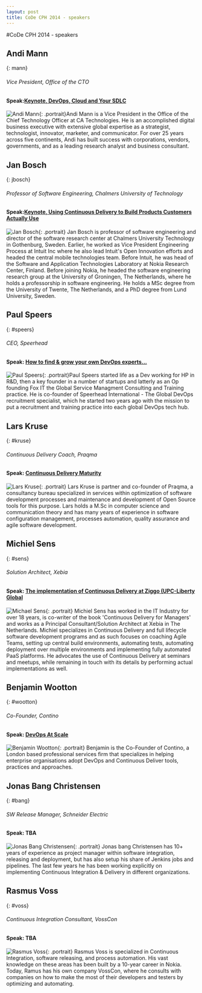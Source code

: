 ```yaml
---
layout: post
title: CoDe CPH 2014 - speakers
---
```

#CoDe CPH 2014 - speakers

## Andi Mann
{: mann}

###### Vice President, Office of the CTO

#### Speak:[Keynote, DevOps, Cloud and Your SDLC](/program#devops)

![Andi Mann](/images/speakers/andimann.jpg){: .portrait}Andi Mann is a Vice President in the Office of the Chief Technology Officer at CA Technologies. He is an accomplished digital business executive with extensive global expertise as a strategist, technologist, innovator, marketer, and communicator. For over 25 years across five continents, Andi has built success with corporations, vendors, governments, and as a leading research analyst and business consultant.<br clear="both">

## Jan Bosch
{: jbosch}

###### Professor of Software Engineering, Chalmers University of Technology

#### Speak:[Keynote, Using Continuous Delivery to Build Products Customers Actually Use](/program#usingcd)

![Jan Bosch](/images/speakers/jbosch.jpg){: .portrait} Jan Bosch is professor of software engineering and director of the software research center at Chalmers University Technology in Gothenburg, Sweden. Earlier, he worked as Vice President Engineering Process at Intuit Inc where he also lead Intuit's Open Innovation efforts and headed the central mobile technologies team. Before Intuit, he was head of the Software and Application Technologies Laboratory at Nokia Research Center, Finland. Before joining Nokia, he headed the software engineering research group at the University of Groningen, The Netherlands, where he holds a professorship in software engineering. He holds a MSc degree from the University of Twente, The Netherlands, and a PhD degree from Lund University, Sweden.

## Paul Speers
{: #speers}

###### CEO, Speerhead

#### Speak: [How to find & grow your own DevOps experts…](/program#howto)

![Paul Speers](/images/speakers/pspeers.jpg){: .portrait}Paul Speers started life as a Dev working for HP in R&D, then a key founder in a number of startups and latterly as an Op founding Fox IT the Global Service Managment Consulting and Training practice. He is co-founder of  Speerhead International - The Global DevOps recruitment specialist, which he started two years ago with the mission to put a recruitment and training practice into each global DevOps tech hub.<br clear="both">

## Lars Kruse
{: #kruse}

###### Continuous Delivery Coach, Praqma

#### Speak: [Continuous Delivery Maturity](/program#cdmaturity)

![Lars Kruse](/images/speakers/lars_kruse.jpg){: .portrait} Lars Kruse is partner and co-founder of Praqma, a consultancy bureau specialized in services within optimization of software development processes and maintenance and development of Open Source tools for this purpose. Lars holds a M.Sc in computer science and communication theory and has many years of experience in software configuration management, processes automation, quality assurance and agile software development.<br clear="both">

## Michiel Sens
{: #sens}

###### Solution Architect, Xebia

#### Speak: [The implementation of Continuous Delivery at Ziggo (UPC-Liberty Global](/program#cdziggo)

![Michael Sens](/images/speakers/msens.jpg){: .portrait} Michiel Sens has worked in the IT Industry for over 18 years, is co-writer of the book 'Continuous Delivery for Managers' and works as a Principal Consultant/Solution Architect at Xebia in The Netherlands. Michiel specializes in Continuous Delivery and full lifecycle software development programs and as such focuses on coaching Agile Teams, setting up central build environments, automating tests, automating deployment over multiple environments and implementing fully automated PaaS platforms. He advocates the use of Continuous Delivery at seminars and meetups, while remaining in touch with its details by performing actual implementations as well.<br clear="both">

## Benjamin Wootton
{: #wootton}

###### Co-Founder, Contino

#### Speak: [DevOps At Scale](/program#scale)

![Benjamin Wootton](/images/speakers/bwootton.jpg){: .portrait} Benjamin is the Co-Founder of Contino, a London based professional services firm that specializes in helping enterprise organisations adopt DevOps and Continuous Deliver tools, practices and approaches.<br clear="both">

## Jonas Bang Christensen
{: #bang}

###### SW Release Manager, Schneider Electric

#### Speak: TBA

![Jonas Bang Christensen](/images/speakers/jbang.jpg){: .portrait} Jonas bang Christensen has 10+ years of experience as project manager within software integration, releasing and deployment, but has also setup his share of Jenkins jobs and pipelines. The last few years he has been working explicitly on implementing Continuous Integration & Delivery in different organizations.<br clear="both">

## Rasmus Voss
{: #voss}

###### Continuous Integration Consultant, VossCon

#### Speak: TBA

![Rasmus Voss](/images/speakers/rvoss.jpg){: .portrait} Rasmus Voss is specialized in Continuous Integration, software releasing, and process automation. His vast knowledge on these areas has been built by a 10-year career in Nokia. Today, Ramus has his own company VossCon, where he consults with companies on how to make the most of their developers and testers by optimizing and automating.<br clear="both">
